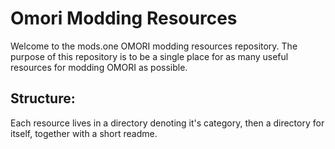 # Omori Modding Resources

Welcome to the mods.one OMORI modding resources repository. The purpose of this repository is to be a single place for as many useful resources for modding OMORI as possible.

## Structure:

Each resource lives in a directory denoting it's category, then a directory for itself, together with a short readme.
